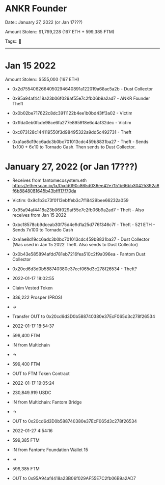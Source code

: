 # ANKR Founder

Date:: January 27, 2022 (or Jan 17???)

Amount Stolen:: $1,799,228 (167 ETH + 599,385 FTM)

Tags:: 🔑


---



# Jan 15 2022

Amount Stolen:: $555,000 (167 ETH)


- 0x2d7554062664050294640891a122019a68ac5a2b - Dust Collector

- 0x95a94af4418a23b06f029af55e7c2fb06b9a2ad7 - ANKR Founder Theft

- 0x0b02be717622c8dc3911122b4ee1b0bd43ff3a02 - Victim

- 0xffda0eb0fcde98ce6fa277e895918e6c4af32dec - Victim

- 0xc073128c144119550f3d98495322a9dd5c492731 - Theft

- 0xa1ae8d19cc6adc3b0bc701013cdc459b8831ba27 - Theft - Sends 1x100 + 6x10 to Tornado Cash. Then sends to Dust Collector.




# January 27, 2022 (or Jan 17???)

- Receives from fantomecosystem.eth https://etherscan.io/tx/0xdd090c865d036ee42e7151b66bb30425392a8f6b8848081645b43bfff17f70da


- Victim: 0x9c1b3c73f0113ebffeb3c7f18429bee66232a059

- 0x95a94af4418a23b06f029af55e7c2fb06b9a2ad7 - Theft - Also receives from Jan 15 2022

- 0xbc18578cb9dceab30f75d4e9d1a25d776f346c7f - Theft - 521 ETH - Sends 7x100 to Tornado Cash

- 0xa1ae8d19cc6adc3b0bc701013cdc459b8831ba27 - Dust Collector (Was used in Jan 15 2022 Theft. Also sends to Dust Collector)

- 0x0b43e585894afdd781eb7216fea510c2f9a096ea - Fantom Dust Collector

- 0x20cd6d3d0b588740380e37ecf065d3c278f26534 - Theft?

- 2022-01-17 18:02:55
- Claim Vested Token
- 336,222 Prosper (PROS)
- ->
- Transfer OUT to 0x20cd6d3D0b588740380e37EcF065d3c278f26534



- 2022-01-17 18:54:37
- 599,400 FTM
- IN from Multichain
- ->
- 599,400 FTM
- OUT to FTM Token Contract



- 2022-01-17 19:05:24
- 230,849.919 USDC
- IN from Multichain: Fantom Bridge
- ->
- OUT to 0x20cd6d3D0b588740380e37EcF065d3c278f26534



- 2022-01-27 4:54:16
- 599,385 FTM
- IN from Fantom: Foundation Wallet 15
- ->
- 599,385 FTM
- OUT to 0x95A94af4418a23B06f029AF55E7C2fb06B9a2AD7
